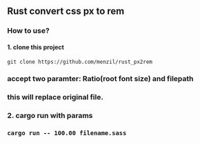 ## Rust convert css px to rem

### How to use?
#### 1. clone this project
```
git clone https://github.com/menzil/rust_px2rem
```
### accept two paramter: Ratio(root font size) and filepath
### this will replace original file.
### 2. cargo run with params
### `cargo run -- 100.00 filename.sass`

